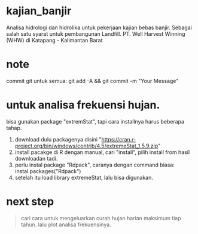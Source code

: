 # kajian_banjir
Analisa hidrologi dan hidrolika untuk pekerjaan kajian bebas banjir.
Sebagai salah satu syarat untuk pembangunan Landfill.
PT. Well Harvest Winning (WHW) di Katapang - Kalimantan Barat


# note
commit git untuk semua:
git add -A && git commit -m "Your Message"

# untuk analisa frekuensi hujan.
bisa gunakan package "extremStat", tapi cara installnya harus beberapa tahap.
1) download dulu packagenya disini "https://cran.r-project.org/bin/windows/contrib/4.5/extremeStat_1.5.9.zip"
2) install pacakge di R dengan manual, cari "install", pilih install from hasil downloadan tadi.
3) perlu instal package "Rdpack", caranya dengan command biasa: instal.packages("Rdpack")
4) setelah itu load library extremeStat, lalu bisa digunakan.

# next step
> cari cara untuk mengeluarkan curah hujan harian maksimum tiap tahun. lalu plot analisa frekuensinya.